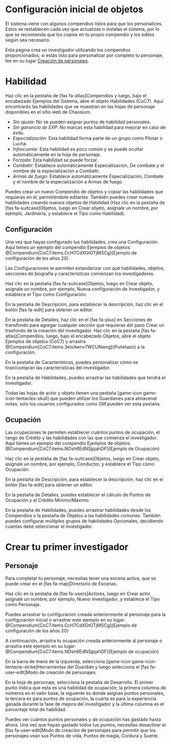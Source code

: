 # Configuración inicial de objetos

El sistema viene con algunos compendios listos para que los personalices. Estos se restablecen cada vez que actualizas o instalas el sistema, por lo que se recomienda que los copies en tu propio compendio y los edites según sea necesario.

Esta página crea un investigador utilizando los compendios proporcionados; si estás listo para personalizar por completo tu personaje, lee en su lugar [Creación de personajes](creacion_de_personaje.md).

# Habilidad

Haz clic en la pestaña de [fas fa-atlas]Compendios y luego, bajo el encabezado Ejemplos del Sistema, abre el objeto Habilidades (CoC7). Aquí encontrarás las habilidades que se muestran en las hojas de personaje disponibles en el sitio web de Chaosium.

- _Sin ajuste_: No se pueden asignar puntos de habilidad personales.
- _Sin ganancia de EXP_: No marcas esta habilidad para mejorar en caso de éxito.
- _Especialización_: Esta habilidad forma parte de un grupo como Pilotar o Lucha.
- _Infrecuente_: Esta habilidad es poco común y se puede ocultar automáticamente en la hoja de personaje.
- _Forzada_: Esta habilidad se puede forzar.
- _Combatir_: Establece automáticamente Especialización, De combate y el nombre de la especialización a Combatir.
- _Armas de fuego_: Establece automáticamente Especialización, Combate y el nombre de la especialización a Armas de fuego.

Puedes crear un nuevo Compendio de objetos y copiar las habilidades que requieras en él, permitiéndote editarlas. También puedes crear nuevas habilidades creando nuevos objetos de Habilidad (Haz clic en la pestaña de [fas fa-suitcase]Objetos, luego en Crear objeto, asígnale un nombre, por ejemplo, Jardinería, y establece el Tipo como Habilidad).

## Configuración

Una vez que hayas configurado tus habilidades, crea una Configuración. Aquí tienes un ejemplo del compendio Ejemplos de objetos: @Compendium[CoC7.items.CcH7CdXGtGTjMSCg]{Ejemplo de configuración de los años 20}

Las Configuraciones te permiten estandarizar con qué habilidades, objetos, secciones de biografía y características comienzan los investigadores.

Haz clic en la pestaña [fas fa-suitcase]Objetos, luego en Crear objeto, asígnale un nombre, por ejemplo, Nueva configuración de Investigador, y establece el Tipo como Configuración.

En la pestaña de Descripción, para establecer la descripción, haz clic en el botón [fas fa-edit] para obtener un editor.

En la pestaña de Detalles, haz clic en el [fas fa-plus] en Secciones de transfondo para agregar cualquier sección que requieras del paso Crear un trasfondo de la creación del investigador. Haz clic en la pestaña [fas fa-atlas]Compendios, luego, bajo el encabezado Objetos, abre el objeto Ejemplos de objetos (CoC7) y arrastra @Compendium[CoC7.items.3elxAwnv7WCUNwng]{Puñetazo} a la configuración.

En la pestaña de Características, puedes personalizar cómo se tiran/compran las características del investigador.

En la pestaña de Habilidades, puedes arrastrar las habilidades que tendrá el investigador.

Todas las hojas de actor y objeto tienen una pestaña [game-icon game-icon-tentacles-skull] que pueden utilizar los Guardianes para almacenar notas; solo los usuarios configurados como GM pueden ver esta pestaña.

## Ocupación

Las ocupaciones te permiten establecer cuántos puntos de ocupación, el rango de Crédito y las habilidades con las que comienza el investigador. Aquí tienes un ejemplo del compendio Ejemplos de objetos: @Compendium[CoC7.items.NOsh6EdNSjpjahDF]{Ejemplo de Ocupación}

Haz clic en la pestaña de [fas fa-suitcase]Objetos, luego en Crear objeto, asígnale un nombre, por ejemplo, Conductor, y establece el Tipo como Ocupación.

En la pestaña de Descripción, para establecer la descripción, haz clic en el botón [fas fa-edit] para obtener un editor.

En la pestaña de Detalles, puedes establecer el cálculo de Puntos de Ocupación y el Crédito Mínimo/Máximo.

En la pestaña de Habilidades, puedes arrastrar habilidades desde los Compendios o la pestaña de Objetos a las habilidades comunes. También puedes configurar múltiples grupos de habilidades Opcionales, decidiendo cuántas debe seleccionar el investigador.

# Crear tu primer investigador

## Personaje

Para completar tu personaje, necesitas tener una escena activa, que se puede crear en el [fas fa-map]Directorio de Escenas.

Haz clic en la pestaña de [fas fa-users]Actores, luego en Crear actor, asígnale un nombre, por ejemplo, Nuevo investigador, y establece el Tipo como Personaje.

Puedes arrastrar tu configuración creada anteriormente al personaje para la configuración inicial o arrastrar este ejemplo en su lugar: @Compendium[CoC7.items.CcH7CdXGtGTjMSCg]{Ejemplo de configuración de los años 20}

A continuación, arrastra tu ocupación creada anteriormente al personaje o arrastra este ejemplo en su lugar: @Compendium[CoC7.items.NOsh6EdNSjpjahDF]{Ejemplo de ocupación}

En la barra de menú de la izquierda, selecciona [game-icon game-icon-tentacle-strike]Herramientas del Guardián y luego selecciona el [fas fa-user-edit]Modo de creación de personajes.

En la hoja de personaje, selecciona la pestaña de Desarrollo. El primer punto indica que esta es una habilidad de ocupación; la primera columna de números es el valor base, la siguiente es donde asignas puntos personales, la tercera es para puntos de ocupación, la cuarta es para la experiencia ganada durante la fase de mejora del investigador y la última columna es el porcentaje total de habilidad.

Puedes ver cuántos puntos personales y de ocupación has gastado hasta ahora. Una vez que hayas gastado todos tus puntos, necesitas desactivar el [fas fa-user-edit]Modo de creación de personajes para permitir que los personajes vean sus Puntos de vida, Puntos de magia, Cordura y Suerte.
